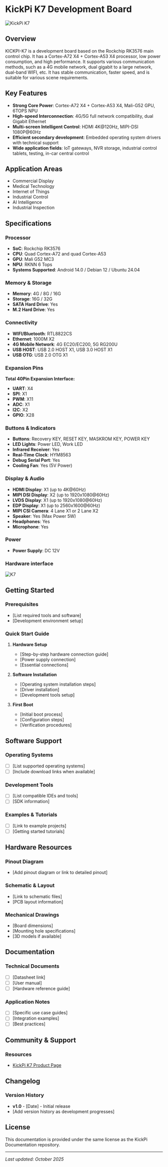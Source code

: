 # KickPi K7 Development Board

![KickPi K7](images/K7.png)

## Overview

KICKPI-K7 is a development board based on the Rockchip RK3576 main control chip. It has a Cortex-A72 X4 + Cortex-A53 X4 processor, low power consumption, and high performance. It supports various communication methods, such as a 4G mobile network, dual gigabit to a large network, dual-band WIFI, etc. It has stable communication, faster speed, and is suitable for various scene requirements.

## Key Features

- **Strong Core Power**: Cortex-A72 X4 + Cortex-A53 X4, Mali-G52 GPU, 6TOPS NPU
- **High-speed Interconnection**: 4G/5G full network compatibility, dual Gigabit Ethernet
- **Multi-screen Intelligent Control**: HDMI 4K@120Hz, MIPI-DSI 1080P@60Hz
- **Efficient secondary development**: Embedded operating system drivers with technical support
- **Wide application fields**: IoT gateways, NVR storage, industrial control tablets, testing, in-car central control

## Application Areas

- Commercial Display
- Medical Technology
- Internet of Things
- Industrial Control
- AI Intelligence
- Industrial Inspection

## Specifications

### Processor
- **SoC**: Rockchip RK3576
- **CPU**: Quad Cortex-A72 and quad Cortex-A53
- **GPU**: Mali G52 MC3
- **NPU**: RKNN 6 Tops
- **Systems Supported**: Android 14.0 / Debian 12 / Ubuntu 24.04

### Memory & Storage
- **Memory**: 4G / 8G / 16G
- **Storage**: 16G / 32G
- **SATA Hard Drive**: Yes
- **M.2 Hard Drive**: Yes

### Connectivity
- **WIFI/Bluetooth**: RTL8822CS
- **Ethernet**: 1000M X2
- **4G Mobile Network**: 4G EC20/EC200, 5G RG200U
- **USB HOST**: USB 2.0 HOST X1, USB 3.0 HOST X1
- **USB OTG**: USB 2.0 OTG X1

### Expansion Pins
**Total 40Pin Expansion Interface:**
- **UART**: X4
- **SPI**: X1
- **PWM**: X11
- **ADC**: X1
- **I2C**: X2
- **GPIO**: X28

### Buttons & Indicators
- **Buttons**: Recovery KEY, RESET KEY, MASKROM KEY, POWER KEY
- **LED Lights**: Power LED, Work LED
- **Infrared Receiver**: Yes
- **Real-Time Clock**: HYM8563
- **Debug Serial Port**: Yes
- **Cooling Fan**: Yes (5V Power)

### Display & Audio
- **HDMI Display**: X1 (up to 4K@60Hz)
- **MIPI DSI Display**: X2 (up to 1920x1080@60Hz)
- **LVDS Display**: X1 (up to 1920x1080@60Hz)
- **EDP Display**: X1 (up to 2560x1600@60Hz)
- **MIPI CSI Camera**: 4 Lane X1 or 2 Lane X2
- **Speaker**: Yes (Max Power 5W)
- **Headphones**: Yes
- **Microphone**: Yes

### Power
- **Power Supply**: DC 12V

### Hardware interface
![K7](images/Hardware%20interface.png)

## Getting Started

### Prerequisites
- [List required tools and software]
- [Development environment setup]

### Quick Start Guide

1. **Hardware Setup**
   - [Step-by-step hardware connection guide]
   - [Power supply connection]
   - [Essential connections]

2. **Software Installation**
   - [Operating system installation steps]
   - [Driver installation]
   - [Development tools setup]

3. **First Boot**
   - [Initial boot process]
   - [Configuration steps]
   - [Verification procedures]

## Software Support

### Operating Systems
- [ ] [List supported operating systems]
- [ ] [Include download links when available]

### Development Tools
- [ ] [List compatible IDEs and tools]
- [ ] [SDK information]

### Examples & Tutorials
- [ ] [Link to example projects]
- [ ] [Getting started tutorials]

## Hardware Resources

### Pinout Diagram
- [Add pinout diagram or link to detailed pinout]

### Schematic & Layout
- [Link to schematic files]
- [PCB layout information]

### Mechanical Drawings
- [Board dimensions]
- [Mounting hole specifications]
- [3D models if available]

## Documentation

### Technical Documents
- [ ] [Datasheet link]
- [ ] [User manual]
- [ ] [Hardware reference guide]

### Application Notes
- [ ] [Specific use case guides]
- [ ] [Integration examples]
- [ ] [Best practices]

## Community & Support

### Resources
- [KickPi K7 Product Page](https://www.kickpi.com/product/k7/)

## Changelog

### Version History
- **v1.0** - [Date] - Initial release
- [Add version history as development progresses]

## License

This documentation is provided under the same license as the KickPi Documentation repository.

---

*Last updated: October 2025*